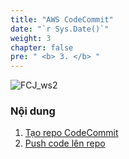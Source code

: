 ```yaml
---
title: "AWS CodeCommit"
date: "`r Sys.Date()`"
weight: 3
chapter: false
pre: " <b> 3. </b> "
---
```


![FCJ_ws2](/images/3.codecommit/aws_codecommit.png)

### Nội dung

1.  [Tạo repo CodeCommit](3.1-repo/)
2.  [Push code lên repo](3.2-code/)
